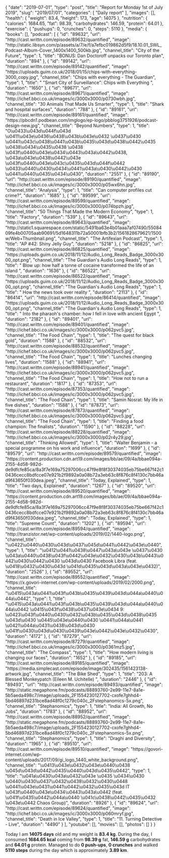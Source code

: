 {
    "date": "2019-07-01",
    "type": "post",
    "title": "Report for Monday 1st of July 2019",
    "slug": "2019\/07\/01",
    "categories": [
        "Daily report"
    ],
    "images": [],
    "health": {
        "weight": 83.4,
        "height": 173,
        "age": 14075
    },
    "nutrition": {
        "calories": 1684.65,
        "fat": 98.39,
        "carbohydrates": 146.59,
        "protein": 64.01
    },
    "exercise": {
        "pushups": 0,
        "crunches": 0,
        "steps": 5110
    },
    "media": {
        "books": [],
        "podcast": [
            {
                "id": "89632",
                "url": "http:\/\/cast.writtn.com\/episode\/89632\/quantified",
                "image": "http:\/\/static.libsyn.com\/p\/assets\/a\/7\/e\/f\/a7efbc019862d5f9\/18.10.01_SWL_Podcast-Album-Cover_1400x1400_500kb.jpg",
                "channel_title": "City of the Future",
                "type": 1,
                "title": "BONUS: Dan Doctoroff unpacks our Toronto plan",
                "duration": "894"
            },
            {
                "id": "89142",
                "url": "http:\/\/cast.writtn.com\/episode\/89142\/quantified",
                "image": "https:\/\/uploads.guim.co.uk\/2018\/01\/15\/chips-with-everything-3000_copy.jpg",
                "channel_title": "Chips with everything - The Guardian",
                "type": 1,
                "title": " \"Smart City of Surveillance\": Chips with Everything ",
                "duration": "1650"
            },
            {
                "id": "89671",
                "url": "http:\/\/cast.writtn.com\/episode\/89671\/quantified",
                "image": "http:\/\/ichef.bbci.co.uk\/images\/ic\/3000x3000\/p0730wbh.jpg",
                "channel_title": "30 Animals That Made Us Smarter",
                "type": 1,
                "title": "Shark and hospital surfaces",
                "duration": "788"
            },
            {
                "id": "89161",
                "url": "http:\/\/cast.writtn.com\/episode\/89161\/quantified",
                "image": "https:\/\/pbcdn1.podbean.com\/imglogo\/ep-logo\/pbblog3751926\/podcast-design-new.jpg",
                "channel_title": "Beyond Numbers",
                "type": 1,
                "title": "O\u0433\u043d\u044f\u043d \u0411\u043e\u0436\u0438\u043b\u043e\u0432 \u0437\u0430 \u0441\u043c\u0438\u0441\u043b\u0435\u043d\u0438\u0442\u0435 \u0438\u0434\u0435\u0438 \u0438 \u043f\u0440\u043e\u0434\u0443\u043a\u0442\u0438, \u043a\u043e\u0438\u0442\u043e \u043f\u0440\u043e\u043c\u0435\u043d\u044f\u0442 \u0433\u0440\u0430\u0434\u0441\u043a\u0430\u0442\u0430 \u0441\u0440\u0435\u0434\u0430",
                "duration": "2551"
            },
            {
                "id": "89190",
                "url": "http:\/\/cast.writtn.com\/episode\/89190\/quantified",
                "image": "http:\/\/ichef.bbci.co.uk\/images\/ic\/3000x3000\/p05wx6hn.jpg",
                "channel_title": "Analysis",
                "type": 1,
                "title": "Can computer profiles cut crime?",
                "duration": "1685"
            },
            {
                "id": "89599",
                "url": "http:\/\/cast.writtn.com\/episode\/89599\/quantified",
                "image": "http:\/\/ichef.bbci.co.uk\/images\/ic\/3000x3000\/p074bpzh.jpg",
                "channel_title": "50 Things That Made the Modern Economy",
                "type": 1,
                "title": "Factory",
                "duration": "539"
            },
            {
                "id": "89643",
                "url": "http:\/\/cast.writtn.com\/episode\/89643\/quantified",
                "image": "http:\/\/static1.squarespace.com\/static\/5491ba63e4b01aaa7af07490\/5508409fe4b00705aab90691\/5d1648311b72a50001bfb3b2\/1561828679621\/1500w\/Web+Thumbnail.png",
                "channel_title": "The Artifexian Podcast",
                "type": 1,
                "title": "AP #42: Shiny Jelly Guy",
                "duration": "5218"
            },
            {
                "id": "86825",
                "url": "http:\/\/cast.writtn.com\/episode\/86825\/quantified",
                "image": "https:\/\/uploads.guim.co.uk\/2018\/11\/12\/Audio_Long_Reads_Badge_3000x3000_opt.png",
                "channel_title": "The Guardian's Audio Long Reads",
                "type": 1,
                "title": " Blow up: how half a tonne of cocaine transformed the life of an island ",
                "duration": "1636"
            },
            {
                "id": "86522",
                "url": "http:\/\/cast.writtn.com\/episode\/86522\/quantified",
                "image": "https:\/\/uploads.guim.co.uk\/2018\/11\/12\/Audio_Long_Reads_Badge_3000x3000_opt.png",
                "channel_title": "The Guardian's Audio Long Reads",
                "type": 1,
                "title": " How the news took over reality ",
                "duration": "2113"
            },
            {
                "id": "86414",
                "url": "http:\/\/cast.writtn.com\/episode\/86414\/quantified",
                "image": "https:\/\/uploads.guim.co.uk\/2018\/11\/12\/Audio_Long_Reads_Badge_3000x3000_opt.png",
                "channel_title": "The Guardian's Audio Long Reads",
                "type": 1,
                "title": " Into the pharaoh's chamber: how I fell in love with ancient Egypt ",
                "duration": "2182"
            },
            {
                "id": "89401",
                "url": "http:\/\/cast.writtn.com\/episode\/89401\/quantified",
                "image": "http:\/\/ichef.bbci.co.uk\/images\/ic\/3000x3000\/p062pvc5.jpg",
                "channel_title": "The Food Chain",
                "type": 1,
                "title": "The quest for black gold",
                "duration": "1588"
            },
            {
                "id": "88532",
                "url": "http:\/\/cast.writtn.com\/episode\/88532\/quantified",
                "image": "http:\/\/ichef.bbci.co.uk\/images\/ic\/3000x3000\/p062pvc5.jpg",
                "channel_title": "The Food Chain",
                "type": 1,
                "title": "Lunches changing lives",
                "duration": "1588"
            },
            {
                "id": "88941",
                "url": "http:\/\/cast.writtn.com\/episode\/88941\/quantified",
                "image": "http:\/\/ichef.bbci.co.uk\/images\/ic\/3000x3000\/p062pvc5.jpg",
                "channel_title": "The Food Chain",
                "type": 1,
                "title": "How not to run a restaurant",
                "duration": "1817"
            },
            {
                "id": "87353",
                "url": "http:\/\/cast.writtn.com\/episode\/87353\/quantified",
                "image": "http:\/\/ichef.bbci.co.uk\/images\/ic\/3000x3000\/p062pvc5.jpg",
                "channel_title": "The Food Chain",
                "type": 1,
                "title": "Samin Nosrat: My life in five dishes",
                "duration": "1588"
            },
            {
                "id": "87873",
                "url": "http:\/\/cast.writtn.com\/episode\/87873\/quantified",
                "image": "http:\/\/ichef.bbci.co.uk\/images\/ic\/3000x3000\/p062pvc5.jpg",
                "channel_title": "The Food Chain",
                "type": 1,
                "title": "Finding a food champion: The finalists",
                "duration": "1590"
            },
            {
                "id": "88228",
                "url": "http:\/\/cast.writtn.com\/episode\/88228\/quantified",
                "image": "http:\/\/ichef.bbci.co.uk\/images\/ic\/3000x3000\/p02r4y29.jpg",
                "channel_title": "Thinking Allowed",
                "type": 1,
                "title": "Walter Benjamin - a special programme on his work and influence",
                "duration": "1699"
            },
            {
                "id": "89579",
                "url": "http:\/\/cast.writtn.com\/episode\/89579\/quantified",
                "image": "https:\/\/content.production.cdn.art19.com\/images\/bb\/ae\/09\/4a\/bbae094a-2155-4d58-982d-de9dfcfe85ca\/8a3f7e169a75297006cc47f9e8f8f30374035eb75be667f42c10436cecc8bdfcce07e921b2f9892a0a08b72a3eb63c8f876c8f4130c7bb46ad9f43650f030dea.jpeg",
                "channel_title": "Today, Explained",
                "type": 1,
                "title": "Two days, Explained",
                "duration": "1267"
            },
            {
                "id": "89520",
                "url": "http:\/\/cast.writtn.com\/episode\/89520\/quantified",
                "image": "https:\/\/content.production.cdn.art19.com\/images\/bb\/ae\/09\/4a\/bbae094a-2155-4d58-982d-de9dfcfe85ca\/8a3f7e169a75297006cc47f9e8f8f30374035eb75be667f42c10436cecc8bdfcce07e921b2f9892a0a08b72a3eb63c8f876c8f4130c7bb46ad9f43650f030dea.jpeg",
                "channel_title": "Today, Explained",
                "type": 1,
                "title": "Supreme Count",
                "duration": "1202"
            },
            {
                "id": "89594",
                "url": "http:\/\/cast.writtn.com\/episode\/89594\/quantified",
                "image": "http:\/\/tranzistor.net\/wp-content\/uploads\/2019\/02\/1440-logo.png",
                "channel_title": "\u0422\u0440\u0430\u043d\u0437\u045d\u0441\u0442\u043e\u0440",
                "type": 1,
                "title": "\u0412\u0441\u0438\u0447\u043a\u043e \u0437\u0430 \u043a\u0440\u0438\u043f\u0442\u043e\u0432\u0430\u043b\u0443\u0442\u0430\u0442\u0430 \u043d\u0430 Facebook Libra (feat. \u0418\u0432\u0430\u043d \u041d\u0435\u043d\u043a\u043e\u0432)",
                "duration": "2526"
            },
            {
                "id": "89552",
                "url": "http:\/\/cast.writtn.com\/episode\/89552\/quantified",
                "image": "https:\/\/x.govori-internet.com\/wp-content\/uploads\/2019\/02\/2000.png",
                "channel_title": "\u0415\u043a\u0441\u043f\u043b\u0435\u0439\u043d\u044a\u0440\u044a\u0442",
                "type": 1,
                "title": "\u0415\u043a\u0441\u043f\u043b\u0435\u0439\u043d\u044a\u0440\u044a\u0442 \u0415\u043f\u0438\u0437\u043e\u0434 9: \u0423\u043f\u0440\u0430\u0432\u043b\u0435\u043d\u0438\u0435 \u043d\u0430 \u0445\u043e\u0440\u0430 \u0441\u044a\u0441 \u0421\u044a\u0431\u0438\u043d\u0430 \u041f\u0430\u043d\u0430\u0439\u043e\u0442\u043e\u0432\u0430",
                "duration": "4172"
            },
            {
                "id": "87279",
                "url": "http:\/\/cast.writtn.com\/episode\/87279\/quantified",
                "image": "http:\/\/ichef.bbci.co.uk\/images\/ic\/3000x3000\/p0361mz5.jpg",
                "channel_title": "The Compass",
                "type": 1,
                "title": "How modern living is changing our faces",
                "duration": "1652"
            },
            {
                "id": "89185",
                "url": "http:\/\/cast.writtn.com\/episode\/89185\/quantified",
                "image": "https:\/\/media.simplecast.com\/episode\/image\/302435\/1561423138-artwork.jpg",
                "channel_title": "The Bike Shed",
                "type": 1,
                "title": "203: A Blessed Monkeypatch (Eileen M. Uchitelle) ",
                "duration": "2446"
            },
            {
                "id": "89493",
                "url": "http:\/\/cast.writtn.com\/episode\/89493\/quantified",
                "image": "http:\/\/static.megaphone.fm\/podcasts\/88893760-2e99-11e7-8a1e-5b5aeda498c7\/image\/uploads_2F1554230127702-cxofe7ghhd4-5bd46897d231bce8ad48f0c1279c040c_2Fstephanomics-5x.png",
                "channel_title": "Stephanomics",
                "type": 1,
                "title": "India: All Growth, No Jobs",
                "duration": "1783"
            },
            {
                "id": "88952",
                "url": "http:\/\/cast.writtn.com\/episode\/88952\/quantified",
                "image": "http:\/\/static.megaphone.fm\/podcasts\/88893760-2e99-11e7-8a1e-5b5aeda498c7\/image\/uploads_2F1554230127702-cxofe7ghhd4-5bd46897d231bce8ad48f0c1279c040c_2Fstephanomics-5x.png",
                "channel_title": "Stephanomics",
                "type": 1,
                "title": "Draghi and Diversity",
                "duration": "1965"
            },
            {
                "id": "89510",
                "url": "http:\/\/cast.writtn.com\/episode\/89510\/quantified",
                "image": "https:\/\/govori-internet.com\/wp-content\/uploads\/2017\/09\/gi_logo_1440_white_background.png",
                "channel_title": "\u0413\u043e\u0432\u043e\u0440\u0438 \u045d\u043d\u0442\u0435\u0440\u043d\u0435\u0442",
                "type": 1,
                "title": "\u041a\u0430\u043a\u0432\u043e \u0435 \u0434\u0430 \u0440\u0430\u0437\u0432\u0438\u0432\u0430\u0448 \u0441\u043e\u0431\u0441\u0442\u0432\u0435\u043d IT \u043f\u0440\u043e\u0434\u0443\u043a\u0442 (feat. \u041f\u0435\u0442\u044a\u0440 \u041c\u0438\u0442\u0435\u0432 \u043e\u0442 Chaos Group)",
                "duration": "8926"
            },
            {
                "id": "89624",
                "url": "http:\/\/cast.writtn.com\/episode\/89624\/quantified",
                "image": "http:\/\/ichef.bbci.co.uk\/images\/ic\/3000x3000\/p060mryf.jpg",
                "channel_title": "Death in Ice Valley",
                "type": 1,
                "title": "11. Turning Detective - Live",
                "duration": "4490"
            }
        ],
        "youtube": [],
        "movies": [],
        "photos": []
    }
}

Today I am <strong>14075 days</strong> old and my weight is <strong>83.4 kg</strong>. During the day, I consumed <strong>1684.65 kcal</strong> coming from <strong>98.39 g</strong> fat, <strong>146.59 g</strong> carbohydrates and <strong>64.01 g</strong> protein. Managed to do <strong>0 push-ups</strong>, <strong>0 crunches</strong> and walked <strong>5110 steps</strong> during the day which is approximately <strong>3.89 km</strong>.